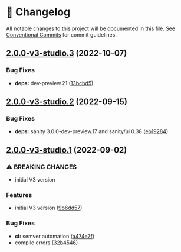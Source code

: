 <!-- markdownlint-disable --><!-- textlint-disable -->

# 📓 Changelog

All notable changes to this project will be documented in this file. See
[Conventional Commits](https://conventionalcommits.org) for commit guidelines.

## [2.0.0-v3-studio.3](https://github.com/sanity-io/sanity-plugin-dashboard-widget-netlify/compare/v2.0.0-v3-studio.2...v2.0.0-v3-studio.3) (2022-10-07)

### Bug Fixes

- **deps:** dev-preview.21 ([13bcbd5](https://github.com/sanity-io/sanity-plugin-dashboard-widget-netlify/commit/13bcbd5f5580704fb6fd1efb9e492bc518c86c53))

## [2.0.0-v3-studio.2](https://github.com/sanity-io/sanity-plugin-dashboard-widget-netlify/compare/v2.0.0-v3-studio.1...v2.0.0-v3-studio.2) (2022-09-15)

### Bug Fixes

- **deps:** sanity 3.0.0-dev-preview.17 and sanity/ui 0.38 ([eb19284](https://github.com/sanity-io/sanity-plugin-dashboard-widget-netlify/commit/eb192845f14ba8b8953e154596422cca0c8a3c4c))

## [2.0.0-v3-studio.1](https://github.com/sanity-io/sanity-plugin-dashboard-widget-netlify/compare/v1.3.0...v2.0.0-v3-studio.1) (2022-09-02)

### ⚠ BREAKING CHANGES

- initial V3 version

### Features

- initial V3 version ([9b6dd57](https://github.com/sanity-io/sanity-plugin-dashboard-widget-netlify/commit/9b6dd57bafecc4e0fae2cfeb6ec2f042b21226d8))

### Bug Fixes

- **ci:** semver automation ([a474e7f](https://github.com/sanity-io/sanity-plugin-dashboard-widget-netlify/commit/a474e7f9ba0e7ea005fa53dd8b2c8e674dc03a39))
- compile errors ([32b4546](https://github.com/sanity-io/sanity-plugin-dashboard-widget-netlify/commit/32b45460d1f71c74dc4a40ed6af1d8a839b5423f))
